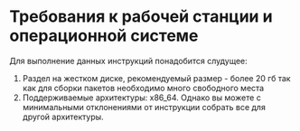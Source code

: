 # Требования к рабочей станции и операционной системе

Для выполнение данных инструкций понадобится слудущее:
1. Раздел на жестком диске, рекомендуемый размер - более 20 гб так как для сборки пакетов необходимо много свободного места
3. Поддерживаемые архитектуры: x86_64. Однако вы можете с минимальными отклонениями от инструкции собрать все для другой архитектуры.
